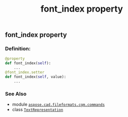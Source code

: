 ﻿---
title: font_index property
second_title: Aspose.CAD for Python via .NET API References
description: 
type: docs
weight: 110
url: /python-net/aspose.cad.fileformats.cgm.commands/textrepresentation/font_index/
is_root: false
---

## font_index property

### Definition:
```python
@property
def font_index(self):
    ...
@font_index.setter
def font_index(self, value):
    ...
```

### See Also
* module [`aspose.cad.fileformats.cgm.commands`](../../)
* class [`TextRepresentation`](/cad/python-net/aspose.cad.fileformats.cgm.commands/textrepresentation)
